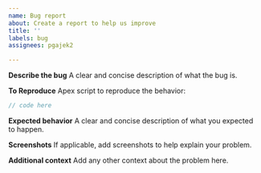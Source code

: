 ```yaml
---
name: Bug report
about: Create a report to help us improve
title: ''
labels: bug
assignees: pgajek2

---
```


**Describe the bug**
A clear and concise description of what the bug is.

**To Reproduce**
Apex script to reproduce the behavior:

```java
// code here
````

**Expected behavior**
A clear and concise description of what you expected to happen.

**Screenshots**
If applicable, add screenshots to help explain your problem.

**Additional context**
Add any other context about the problem here.
